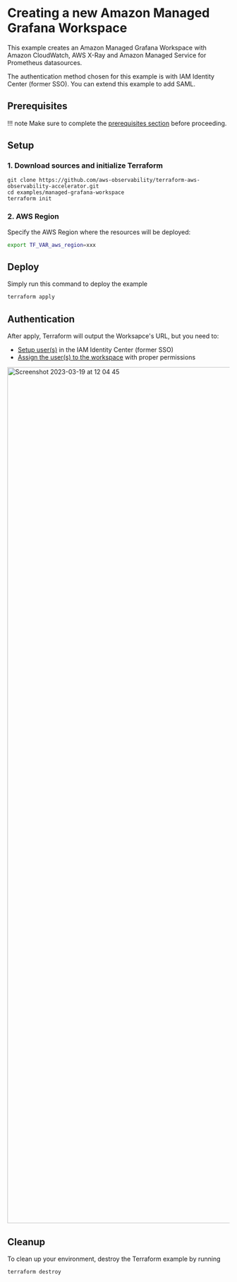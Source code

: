 # Creating a new Amazon Managed Grafana Workspace

This example creates an Amazon Managed Grafana Workspace with
Amazon CloudWatch, AWS X-Ray and Amazon Managed Service for Prometheus
datasources.

The authentication method chosen for this example is with IAM Identity
Center (former SSO). You can extend this example to add SAML.

## Prerequisites

!!! note
    Make sure to complete the [prerequisites section](https://aws-observability.github.io/terraform-aws-observability-accelerator/concepts/#prerequisites) before proceeding.

## Setup

### 1. Download sources and initialize Terraform

```
git clone https://github.com/aws-observability/terraform-aws-observability-accelerator.git
cd examples/managed-grafana-workspace
terraform init
```

### 2. AWS Region

Specify the AWS Region where the resources will be deployed:

```bash
export TF_VAR_aws_region=xxx
```

## Deploy

Simply run this command to deploy the example

```bash
terraform apply
```

## Authentication

After apply, Terraform will output the Worksapce's URL, but you need to:

- [Setup user(s)](https://docs.aws.amazon.com/singlesignon/latest/userguide/getting-started.html) in the IAM Identity Center (former SSO)
- [Assign the user(s) to the workspace](https://docs.aws.amazon.com/grafana/latest/userguide/AMG-manage-users-and-groups-AMG.html) with proper permissions

<img width="1936" alt="Screenshot 2023-03-19 at 12 04 45" src="https://user-images.githubusercontent.com/10175027/226172947-f8588ed3-3751-47c1-a3ed-fb4c2d4d847e.png">


## Cleanup

To clean up your environment, destroy the Terraform example by running

```sh
terraform destroy
```
